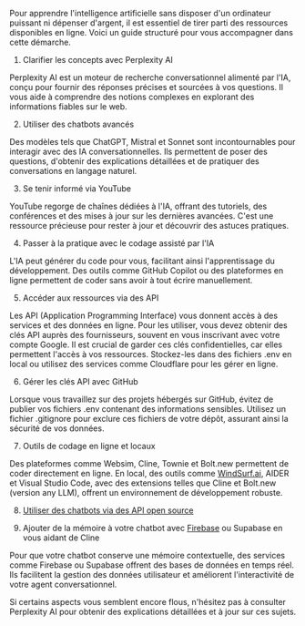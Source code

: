 Pour apprendre l'intelligence artificielle sans disposer d'un ordinateur puissant ni dépenser d'argent, il est essentiel de tirer parti des ressources disponibles en ligne. Voici un guide structuré pour vous accompagner dans cette démarche.

1. Clarifier les concepts avec Perplexity AI

Perplexity AI est un moteur de recherche conversationnel alimenté par l'IA, conçu pour fournir des réponses précises et sourcées à vos questions. Il vous aide à comprendre des notions complexes en explorant des informations fiables sur le web.

2. Utiliser des chatbots avancés

Des modèles tels que ChatGPT, Mistral et Sonnet sont incontournables pour interagir avec des IA conversationnelles. Ils permettent de poser des questions, d'obtenir des explications détaillées et de pratiquer des conversations en langage naturel.

3. Se tenir informé via YouTube

YouTube regorge de chaînes dédiées à l'IA, offrant des tutoriels, des conférences et des mises à jour sur les dernières avancées. C'est une ressource précieuse pour rester à jour et découvrir des astuces pratiques.

4. Passer à la pratique avec le codage assisté par l'IA

L'IA peut générer du code pour vous, facilitant ainsi l'apprentissage du développement. Des outils comme GitHub Copilot ou des plateformes en ligne permettent de coder sans avoir à tout écrire manuellement.

5. Accéder aux ressources via des API

Les API (Application Programming Interface) vous donnent accès à des services et des données en ligne. Pour les utiliser, vous devez obtenir des clés API auprès des fournisseurs, souvent en vous inscrivant avec votre compte Google. Il est crucial de garder ces clés confidentielles, car elles permettent l'accès à vos ressources. Stockez-les dans des fichiers .env en local ou utilisez des services comme Cloudflare pour les gérer en ligne.

6. Gérer les clés API avec GitHub

Lorsque vous travaillez sur des projets hébergés sur GitHub, évitez de publier vos fichiers .env contenant des informations sensibles. Utilisez un fichier .gitignore pour exclure ces fichiers de votre dépôt, assurant ainsi la sécurité de vos données.

7. Outils de codage en ligne et locaux

Des plateformes comme Websim, Cline, Townie et Bolt.new permettent de coder directement en ligne. En local, des outils comme [WindSurf.ai](https://www.youtube.com/watch?v=3xk2qG2QPdU), AIDER et Visual Studio Code, avec des extensions telles que Cline et Bolt.new (version any LLM), offrent un environnement de développement robuste.

8. [Utiliser des chatbots via des API open source](https://www.youtube.com/watch?v=GuKG4mtq_v8)

9. Ajouter de la mémoire à votre chatbot avec [Firebase](https://www.youtube.com/watch?v=2Q5-i6lbI-U) ou Supabase en vous aidant de Cline

Pour que votre chatbot conserve une mémoire contextuelle, des services comme Firebase ou Supabase offrent des bases de données en temps réel. Ils facilitent la gestion des données utilisateur et améliorent l'interactivité de votre agent conversationnel.

Si certains aspects vous semblent encore flous, n'hésitez pas à consulter Perplexity AI pour obtenir des explications détaillées et à jour sur ces sujets.
